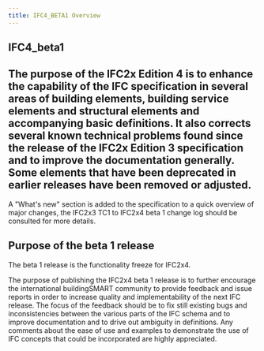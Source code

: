 ```yaml
---
title: IFC4_BETA1 Overview
---
```


## IFC4_beta1
## The purpose of the IFC2x Edition 4 is to enhance the capability of the IFC specification in several areas of building elements, building service elements and structural elements and accompanying basic definitions. It also corrects several known technical problems found since the release of the IFC2x Edition 3 specification and to improve the documentation generally. Some elements that have been deprecated in earlier releases have been removed or adjusted.

A "What's new" section is added to the specification to a quick overview of major changes, the IFC2x3 TC1 to IFC2x4 beta 1 change log should be consulted for more details.
 

## Purpose of the beta 1 release
The beta 1 release is the functionality freeze for IFC2x4.

The purpose of publishing the IFC2x4 beta 1 release is to further encourage the international buildingSMART community to provide feedback and issue reports in order to increase quality and implementability of the next IFC release. The focus of the feedback should be to fix still existing bugs and inconsistencies between the various parts of the IFC schema and to improve documentation and to drive out ambiguity in definitions. Any comments about the ease of use and examples to demonstrate the use of IFC concepts that could be incorporated are highly appreciated.
 